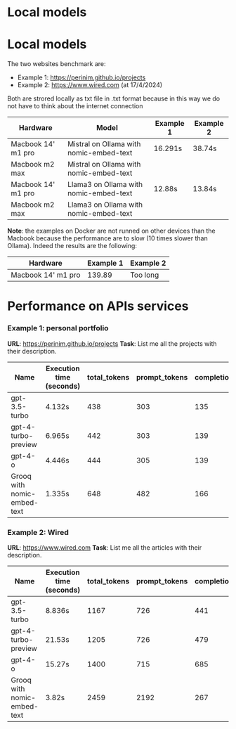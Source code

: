 # Local models
# Local models
The two websites benchmark are:
- Example 1:  https://perinim.github.io/projects
- Example 2: https://www.wired.com (at 17/4/2024)

Both are strored locally as txt file in .txt format  because in this way we do not have to think about the internet connection

| Hardware               | Model                                   | Example 1 | Example 2 |
| ---------------------- | --------------------------------------- | --------- | --------- |
| Macbook 14' m1 pro     | Mistral on Ollama with nomic-embed-text | 16.291s   | 38.74s    |
| Macbook m2 max         | Mistral on Ollama with nomic-embed-text |           |           |
| Macbook 14' m1 pro<br> | Llama3 on Ollama with nomic-embed-text  | 12.88s    | 13.84s    |
| Macbook m2 max<br>     | Llama3 on Ollama with nomic-embed-text  |           |           |

**Note**: the examples on Docker are not runned on other devices than the Macbook because the performance are to slow (10 times slower than Ollama). Indeed the results are the following:

| Hardware           | Example 1 | Example 2 |
| ------------------ | --------- | --------- |
| Macbook 14' m1 pro | 139.89    | Too long  |
# Performance on APIs services
### Example 1: personal portfolio 
**URL**: https://perinim.github.io/projects
**Task**: List me all the projects with their description.

| Name                            | Execution time (seconds) | total_tokens | prompt_tokens | completion_tokens | successful_requests | total_cost_USD |
| ------------------------------- | ------------------------ | ------------ | ------------- | ----------------- | ------------------- | -------------- |
| gpt-3.5-turbo                   | 4.132s                   | 438          | 303           | 135               | 1                   | 0.000724       |
| gpt-4-turbo-preview             | 6.965s                   | 442          | 303           | 139               | 1                   | 0.0072         |
| gpt-4-o                         | 4.446s                   | 444          | 305           | 139               | 1                   | 0              |
| Grooq with nomic-embed-text<br> | 1.335s                   | 648          | 482           | 166               | 1                   | 0              |

### Example 2: Wired
**URL**: https://www.wired.com
**Task**: List me all the articles with their description.

| Name                            | Execution time (seconds) | total_tokens | prompt_tokens | completion_tokens | successful_requests | total_cost_USD |
| ------------------------------- | ------------------------ | ------------ | ------------- | ----------------- | ------------------- | -------------- |
| gpt-3.5-turbo                   | 8.836s                   | 1167         | 726           | 441               | 1                   | 0.001971       |
| gpt-4-turbo-preview             | 21.53s                   | 1205         | 726           | 479               | 1                   | 0.02163        |
| gpt-4-o                         | 15.27s                   | 1400         | 715           | 685               | 1                   | 0              |
| Grooq with nomic-embed-text<br> | 3.82s                    | 2459         | 2192          | 267               | 1                   | 0              |
